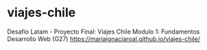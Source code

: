 # viajes-chile
Desafio Latam - Proyecto Final: Viajes Chile
Modulo 1: Fundamentos Desarrollo Web (G27)
https://mariaignaciaroal.github.io/viajes-chile/

